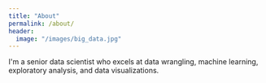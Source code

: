 ```yaml
---
title: "About"
permalink: /about/
header:
  image: "/images/big_data.jpg"
---
```


I'm a senior data scientist who excels at data wrangling, machine learning, exploratory analysis, and data visualizations.
